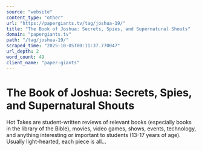 ```yaml
---
source: "website"
content_type: "other"
url: "https://papergiants.tv/tag/joshua-19/"
title: "The Book of Joshua: Secrets, Spies, and Supernatural Shouts"
domain: "papergiants.tv"
path: "/tag/joshua-19/"
scraped_time: "2025-10-05T00:11:37.770047"
url_depth: 2
word_count: 49
client_name: "paper-giants"
---
```


# The Book of Joshua: Secrets, Spies, and Supernatural Shouts

Hot Takes are student-written reviews of relevant books (especially books in the library of the Bible), movies, video games, shows, events, technology, and anything interesting or important to students (13-17 years of age). Usually light-hearted, each piece is all...